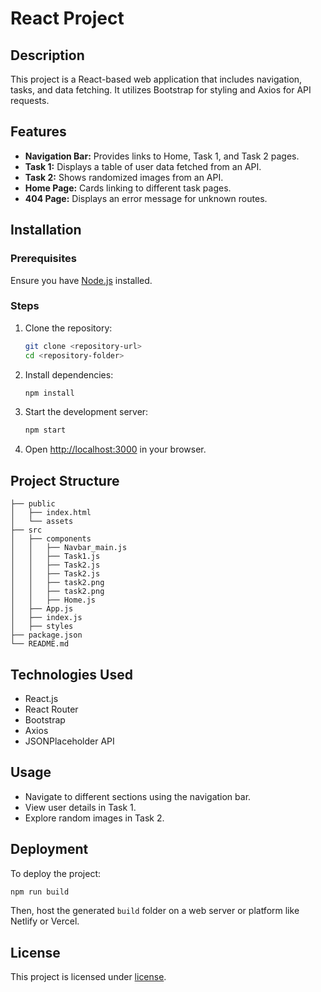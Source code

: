 # React Project

## Description
This project is a React-based web application that includes navigation, tasks, and data fetching. It utilizes Bootstrap for styling and Axios for API requests.

## Features
- **Navigation Bar:** Provides links to Home, Task 1, and Task 2 pages.
- **Task 1:** Displays a table of user data fetched from an API.
- **Task 2:** Shows randomized images from an API.
- **Home Page:** Cards linking to different task pages.
- **404 Page:** Displays an error message for unknown routes.

## Installation
### Prerequisites
Ensure you have [Node.js](https://nodejs.org/) installed.

### Steps
1. Clone the repository:
   ```sh
   git clone <repository-url>
   cd <repository-folder>
   ```
2. Install dependencies:
   ```sh
   npm install
   ```
3. Start the development server:
   ```sh
   npm start
   ```
4. Open [http://localhost:3000](http://localhost:3000) in your browser.

## Project Structure
```
├── public
│   ├── index.html
│   └── assets
├── src
│   ├── components
│   │   ├── Navbar_main.js
│   │   ├── Task1.js
│   │   ├── Task2.js
│   │   ├── Task2.js
│   │   ├── task2.png
│   │   ├── task2.png
│   │   ├── Home.js
│   ├── App.js
│   ├── index.js
│   ├── styles
├── package.json
└── README.md
```

## Technologies Used
- React.js
- React Router
- Bootstrap
- Axios
- JSONPlaceholder API

## Usage
- Navigate to different sections using the navigation bar.
- View user details in Task 1.
- Explore random images in Task 2.

## Deployment
To deploy the project:
```sh
npm run build
```
Then, host the generated `build` folder on a web server or platform like Netlify or Vercel.

## License
This project is licensed under [license](/license).
